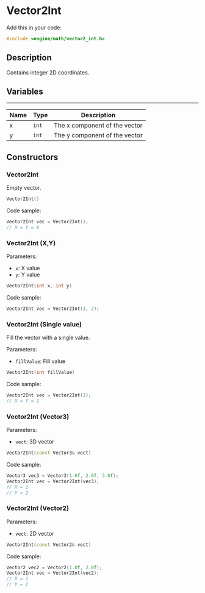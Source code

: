 # Vector2Int

Add this in your code:
```cpp
#include <engine/math/vector2_int.h>
```

## Description

Contains integer 2D coordinates.
## Variables

---
| Name | Type | Description |
|-|-|-|
x | `int` | The x component of the vector
y | `int` | The y component of the vector

## Constructors

### Vector2Int
Empty vector.

```cpp
Vector2Int()
```
Code sample:
```cpp
Vector2Int vec = Vector2Int();
// X = Y = 0
```

### Vector2Int (X,Y)
Parameters:
- `x`: X value
- `y`: Y value
```cpp
Vector2Int(int x, int y)
```
Code sample:
```cpp
Vector2Int vec = Vector2Int(1, 2);
```

### Vector2Int (Single value)
Fill the vector with a single value.

Parameters:
- `fillValue`: Fill value
```cpp
Vector2Int(int fillValue)
```
Code sample:
```cpp
Vector2Int vec = Vector2Int(1);
// X = Y = 1
```

### Vector2Int (Vector3)
Parameters:
- `vect`: 3D vector
```cpp
Vector2Int(const Vector3& vect)
```
Code sample:
```cpp
Vector3 vec3 = Vector3(1.0f, 2.0f, 3.0f);
Vector2Int vec = Vector2Int(vec3);
// X = 1
// Y = 2
```

### Vector2Int (Vector2)
Parameters:
- `vect`: 2D vector
```cpp
Vector2Int(const Vector2& vect)
```
Code sample:
```cpp
Vector2 vec2 = Vector2(1.0f, 2.0f);
Vector2Int vec = Vector2Int(vec2);
// X = 1
// Y = 2
```